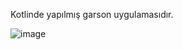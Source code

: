Kotlinde yapılmış garson uygulamasıdır.

![image](https://github.com/celikcagri/KotlinProjesi/assets/65473810/4b95816e-59d6-42dd-9dfd-49276bb97c20)
